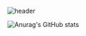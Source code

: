 ![header](https://capsule-render.vercel.app/api?type=soft&color=auto&height=150&section=header&text=KuHell&fontSize=70&animation=twinkling)

<!-- <img src="https://img.shields.io/badge/Javascript-ffb13b?style=flat-square&logo=javascript&logoColor=white"/> -->
  
  

![Anurag's GitHub stats](https://github-readme-stats.vercel.app/api?username=KuHell&show_icons=true&theme=radical)

